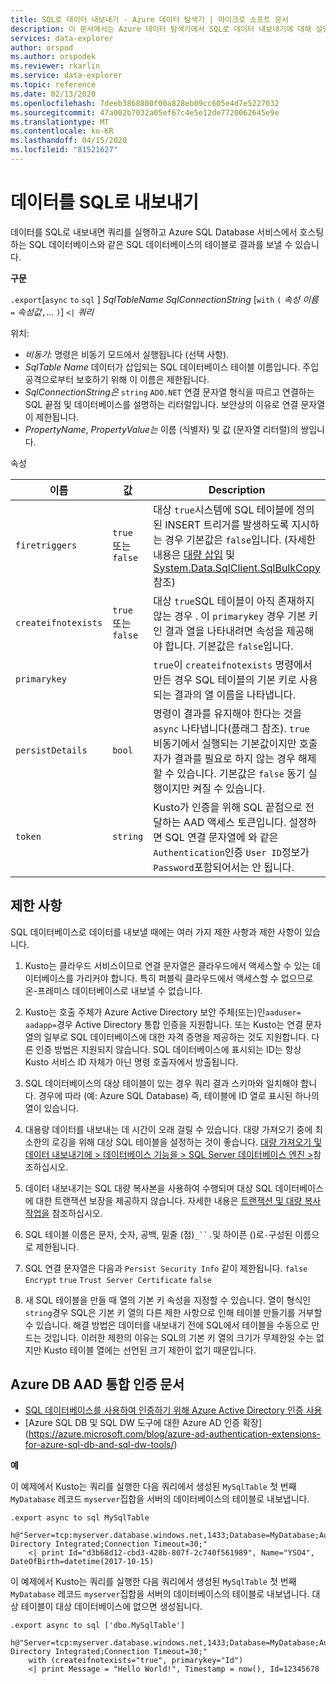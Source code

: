 ```yaml
---
title: SQL로 데이터 내보내기 - Azure 데이터 탐색기 | 마이크로 소프트 문서
description: 이 문서에서는 Azure 데이터 탐색기에서 SQL로 데이터 내보내기에 대해 설명합니다.
services: data-explorer
author: orspod
ms.author: orspodek
ms.reviewer: rkarlin
ms.service: data-explorer
ms.topic: reference
ms.date: 02/13/2020
ms.openlocfilehash: 7deeb3868800f00a828eb09cc605e4d7e5227032
ms.sourcegitcommit: 47a002b7032a05ef67c4e5e12de7720062645e9e
ms.translationtype: MT
ms.contentlocale: ko-KR
ms.lasthandoff: 04/15/2020
ms.locfileid: "81521627"
---
```

# <a name="export-data-to-sql"></a>데이터를 SQL로 내보내기

데이터를 SQL로 내보내면 쿼리를 실행하고 Azure SQL Database 서비스에서 호스팅하는 SQL 데이터베이스와 같은 SQL 데이터베이스의 테이블로 결과를 보낼 수 있습니다.

**구문**

`.export`[`async` `to` `sql` ] *SqlTableName* *SqlConnectionString* [`with` `(` *속성 이름* `=` *속성값*`,`... `)`] `<|` *쿼리*

위치:
* *비동기*: 명령은 비동기 모드에서 실행됩니다 (선택 사항).
* *SqlTable Name* 데이터가 삽입되는 SQL 데이터베이스 테이블 이름입니다.
  주입 공격으로부터 보호하기 위해 이 이름은 제한됩니다.
* *SqlConnectionString은* `string` `ADO.NET` 연결 문자열 형식을 따르고 연결하는 SQL 끝점 및 데이터베이스를 설명하는 리터럴입니다. 보안상의 이유로 연결 문자열이 제한됩니다.
* *PropertyName*, *PropertyValue는* 이름 (식별자) 및 값 (문자열 리터럴)의 쌍입니다.

속성

|이름               |값           |Description|
|-------------------|-----------------|-----------|
|`firetriggers`     |`true` 또는 `false`|대상 `true`시스템에 SQL 테이블에 정의된 INSERT 트리거를 발생하도록 지시하는 경우 기본값은 `false`입니다. (자세한 내용은 [대량 삽입](https://msdn.microsoft.com/library/ms188365.aspx) 및 [System.Data.SqlClient.SqlBulkCopy](https://msdn.microsoft.com/library/system.data.sqlclient.sqlbulkcopy(v=vs.110).aspx)참조)|
|`createifnotexists`|`true` 또는 `false`|대상 `true`SQL 테이블이 아직 존재하지 않는 경우 . 이 `primarykey` 경우 기본 키인 결과 열을 나타내려면 속성을 제공해야 합니다. 기본값은 `false`입니다.|
|`primarykey`       |                 |`true`이 `createifnotexists` 명령에서 만든 경우 SQL 테이블의 기본 키로 사용되는 결과의 열 이름을 나타냅니다.|
|`persistDetails`   |`bool`           |명령이 결과를 유지해야 한다는 것을 `async` 나타냅니다(플래그 참조). `true` 비동기에서 실행되는 기본값이지만 호출자가 결과를 필요로 하지 않는 경우 해제할 수 있습니다. 기본값은 `false` 동기 실행이지만 켜질 수 있습니다. |
|`token`            |`string`         |Kusto가 인증을 위해 SQL 끝점으로 전달하는 AAD 액세스 토큰입니다. 설정하면 SQL 연결 문자열에 와 같은 `Authentication`인증 `User ID`정보가 `Password`포함되어서는 안 됩니다.|

## <a name="limitations-and-restrictions"></a>제한 사항

SQL 데이터베이스로 데이터를 내보낼 때에는 여러 가지 제한 사항과 제한 사항이 있습니다.

1. Kusto는 클라우드 서비스이므로 연결 문자열은 클라우드에서 액세스할 수 있는 데이터베이스를 가리커야 합니다. 특히 퍼블릭 클라우드에서 액세스할 수 없으므로 온-프레미스 데이터베이스로 내보낼 수 없습니다.

2. Kusto는 호출 주체가 Azure Active Directory 보안 주체(또는)인`aaduser=` `aadapp=`경우 Active Directory 통합 인증을 지원합니다.
   또는 Kusto는 연결 문자열의 일부로 SQL 데이터베이스에 대한 자격 증명을 제공하는 것도 지원합니다. 다른 인증 방법은 지원되지 않습니다. SQL 데이터베이스에 표시되는 ID는 항상 Kusto 서비스 ID 자체가 아닌 명령 호출자에서 방출됩니다.

3. SQL 데이터베이스의 대상 테이블이 있는 경우 쿼리 결과 스키마와 일치해야 합니다. 경우에 따라 (예: Azure SQL Database) 즉, 테이블에 ID 열로 표시된 하나의 열이 있습니다.

4. 대용량 데이터를 내보내는 데 시간이 오래 걸릴 수 있습니다. 대량 가져오기 중에 최소한의 로깅을 위해 대상 SQL 테이블을 설정하는 것이 좋습니다.
   [대량 가져오기 및 데이터 내보내기에 > 데이터베이스 기능을 > SQL Server 데이터베이스 엔진 >](https://msdn.microsoft.com/library/ms190422.aspx)참조하십시오.

5. 데이터 내보내기는 SQL 대량 복사본을 사용하여 수행되며 대상 SQL 데이터베이스에 대한 트랜잭션 보장을 제공하지 않습니다. 자세한 내용은 [트랜잭션 및 대량 복사 작업을](https://docs.microsoft.com/dotnet/framework/data/adonet/sql/transaction-and-bulk-copy-operations) 참조하십시오.

6. SQL 테이블 이름은 문자, 숫자, 공백, 밑줄 (점)`_``.`및 하이픈 ()로`-`구성된 이름으로 제한됩니다.

7. SQL 연결 문자열은 다음과 `Persist Security Info` 같이 제한됩니다. `false` `Encrypt` `true` `Trust Server Certificate` `false`

8. 새 SQL 테이블을 만들 때 열의 기본 키 속성을 지정할 수 있습니다. 열이 형식인 `string`경우 SQL은 기본 키 열의 다른 제한 사항으로 인해 테이블 만들기를 거부할 수 있습니다. 해결 방법은 데이터를 내보내기 전에 SQL에서 테이블을 수동으로 만드는 것입니다. 이러한 제한의 이유는 SQL의 기본 키 열의 크기가 무제한일 수는 없지만 Kusto 테이블 열에는 선언된 크기 제한이 없기 때문입니다.

## <a name="azure-db-aad-integrated-authentication-documentation"></a>Azure DB AAD 통합 인증 문서

* [SQL 데이터베이스를 사용하여 인증하기 위해 Azure Active Directory 인증 사용](https://docs.microsoft.com/azure/sql-database/sql-database-aad-authentication)
* [Azure SQL DB 및 SQL DW 도구에 대한 Azure AD 인증 확장] (https://azure.microsoft.com/blog/azure-ad-authentication-extensions-for-azure-sql-db-and-sql-dw-tools/)

**예** 

이 예제에서 Kusto는 쿼리를 실행한 다음 쿼리에서 생성된 `MySqlTable` 첫 번째 `MyDatabase` 레코드 `myserver`집합을 서버의 데이터베이스의 테이블로 내보냅니다.

```kusto 
.export async to sql MySqlTable
    h@"Server=tcp:myserver.database.windows.net,1433;Database=MyDatabase;Authentication=Active Directory Integrated;Connection Timeout=30;"
    <| print Id="d3b68d12-cbd3-428b-807f-2c740f561989", Name="YSO4", DateOfBirth=datetime(2017-10-15)
```

이 예제에서 Kusto는 쿼리를 실행한 다음 쿼리에서 생성된 `MySqlTable` 첫 번째 `MyDatabase` 레코드 `myserver`집합을 서버의 데이터베이스의 테이블로 내보냅니다.
대상 테이블이 대상 데이터베이스에 없으면 생성됩니다.

```kusto 
.export async to sql ['dbo.MySqlTable']
    h@"Server=tcp:myserver.database.windows.net,1433;Database=MyDatabase;Authentication=Active Directory Integrated;Connection Timeout=30;"
    with (createifnotexists="true", primarykey="Id")
    <| print Message = "Hello World!", Timestamp = now(), Id=12345678
```